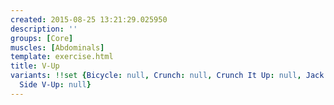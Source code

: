 ```yaml
---
created: 2015-08-25 13:21:29.025950
description: ''
groups: [Core]
muscles: [Abdominals]
template: exercise.html
title: V-Up
variants: !!set {Bicycle: null, Crunch: null, Crunch It Up: null, Jack Knife: null,
  Side V-Up: null}
---
```

